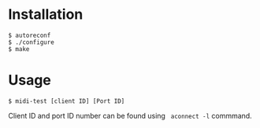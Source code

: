 # Installation

```
$ autoreconf
$ ./configure
$ make
```

# Usage

```
$ midi-test [client ID] [Port ID]
```
Client ID and port ID number can be found using ` aconnect -l` commmand.
